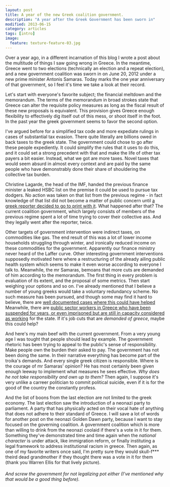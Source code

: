 ```yaml
---
layout: post
title: A year of the new Greek coalition government.
description: "A year after the Greek Government has been sworn in"
modified: 2013-06-15
category: articles
tags: [intro]
image:
  feature: texture-feature-03.jpg
---
```


Over a year ago, in a different incarnation of this blog I wrote a post about the multitude of things I saw going wrong in Greece. In the meantime, Greece went to two elections (technically an election and a repeat election), and a new government coalition was sworn in on June 20, 2012 under a new prime minister Antonis Samaras. Today marks the one year anniversary of that government, so I feel it's time we take a look at their record.  

Let's start with everyone's favorite subject; the financial meltdown and the memorandum. The terms of the memorandum in broad strokes state that Greece can alter the requisite policy measures as long as the fiscal result of these new proposals is equivalent. This provision gives Greece enough flexibility to effectively dig itself out of this mess, or shoot itself in the foot. In the past year the greek government seems to favor the second option. 

I've argued before for a simplified tax code and more expediate rulings in cases of substantial tax evasion. There quite literally are billions owed in back taxes to the greek state. The government could chose to go after these people expediently. It could simplify the rules that it uses to do this, and it could set a strong precedent with that and make the life of other tax payers a bit easier. Instead, what we got are more taxes. Novel taxes that would seem absurd in almost every context and are paid by the same people who have demonstrably done their share of shouldering the collective tax burden.

Christine Lagarde, the head of the IMF, handed the previous finance minister a leaked HSBC list on the premise it could be used to pursue tax dodgers. No action was taken on that list from the previous regime - in fact knowledge of that list did not become a matter of public concern until [a greek reporter decided to go to print with it](http://www.guardian.co.uk/world/2013/jun/09/lagarde-list-publisher-returns-greek-court-kostas-vaxevanis). What happened after that? The current coalition government, which largely consists of members of the previous regime spent a lot of time trying to cover their collective ass. And they legally went after the reporter, twice. 

Other targets of government intervention were indirect taxes, on commodities like gas. The end result of this was a lot of lower income households struggling through winter, and ironically reduced income on these commodities for the government. Apparently our finance ministry never heard of the Laffer curve. Other interesting government interventions supposedly motivated here where a restructuring of the already ailing public health system which seems to make it even worse according to everyone I talk to. Meanwhile, the mr Samaras, bemoans that more cuts are demanded of him according to the memorandum. The first thing in every problem is evaluation of its extent, and the proposal of some metrics. Then start weighing your options and so on. I've already mentioned that I believe a number of young greeks would take a voluntary redundancy scheme. No such measure has been pursued, and though some may find it hard to believe, there are [well documented cases where this could have helped](http://www.independent.co.uk/news/world/europe/greece-wants-to-cut-its-public-sector-this-man-wants-to-quit-as-a-teacher-so-why-did-it-take-two-years-8599762.html)
Meanwhile, there are [public sector workers in Greece who have been suspended for years, or even imprisoned but are still in capacity considered as working](http://www.csmonitor.com/World/Europe/2013/0426/Greece-starts-firing-civil-servants-for-first-time-in-a-century) for the state. If it's job cuts that are *demanded of greece*, maybe this could help?

And here's my main beef with the current government. From a very young age I was tought that people should lead by example. The government rhetoric has been trying to appeal to the public's sense of responsibility. Make people own the burden their asked to pay. The government has not been doing the same. In their narrative everything has become part of the troika's demands. And every single greek citizen is responsible. Where is the courage of mr Samaras' opinion? He has most certainly been given enough leeway to implement what measures he sees effective. *Why does he not take responsibility and own up to them?* Then again, I suppose it's very unlike a carreer politician to commit political suicide, even if it is for the good of the country the constantly profess.

And the list of boons from the last election are not limited to the greek economy. The last election saw the introduction of a neonazi party to parliament. A party that has physically acted on their vocal hate of anything that does not adhere to their standard of Greece. I will save a lot of words for another post on the neonazi Golden Dawn party, because I want to stay focused on the governing coalition. A government coalition which is more than willing to drink from the neonazi coolaid if there's a vote in it for them. Something they've demonstrated time and time again when the *national character* is under attack, like immigration reform, or finally instituting a legal framework to address institutional racism in greece. Then again, as one of my favorite writers once said, I'm pretty sure they would skull-f*** theird dead grandmother if they thought there was a vote in it for them (thank you Warren Ellis for that lively picture). 

###### And screw the government for not legalizing pot either (I've mentioned why that would be a good thing before).